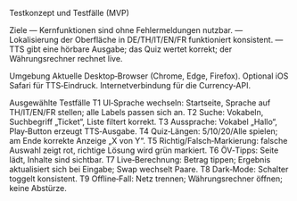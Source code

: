Testkonzept und Testfälle (MVP)

Ziele
— Kernfunktionen sind ohne Fehlermeldungen nutzbar.
— Lokalisierung der Oberfläche in DE/TH/IT/EN/FR funktioniert konsistent.
— TTS gibt eine hörbare Ausgabe; das Quiz wertet korrekt; der Währungsrechner rechnet live.

Umgebung
Aktuelle Desktop‑Browser (Chrome, Edge, Firefox). Optional iOS Safari für TTS‑Eindruck.
Internetverbindung für die Currency‑API.

Ausgewählte Testfälle
T1 UI‑Sprache wechseln: Startseite, Sprache auf TH/IT/EN/FR stellen; alle Labels passen sich an.
T2 Suche: Vokabeln, Suchbegriff „Ticket“, Liste filtert korrekt.
T3 Aussprache: Vokabel „Hallo“, Play‑Button erzeugt TTS‑Ausgabe.
T4 Quiz‑Längen: 5/10/20/Alle spielen; am Ende korrekte Anzeige „X von Y“.
T5 Richtig/Falsch‑Markierung: falsche Auswahl zeigt rot, richtige Lösung wird grün markiert.
T6 ÖV‑Tipps: Seite lädt, Inhalte sind sichtbar.
T7 Live‑Berechnung: Betrag tippen; Ergebnis aktualisiert sich bei Eingabe; Swap wechselt Paare.
T8 Dark‑Mode: Schalter toggelt konsistent.
T9 Offline‑Fall: Netz trennen; Währungsrechner öffnen; keine Abstürze.